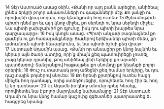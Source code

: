 14 Տէր Աստուած ասաց օձին. «Քանի որ այդ բանն արեցիր, անիծեալ լինես երկրի բոլոր անասունների ու գազանների մէջ: Քո լանջի ու որովայնի վրայ սողաս, ողջ կեանքումդ հող ուտես: 15 Թշնամութիւն պիտի դնեմ քո եւ այդ կնոջ միջեւ, քո սերնդի ու նրա սերնդի միջեւ: Նա պիտի ջախջախի4 քո գլուխը, իսկ դու պիտի խայթես նրա գարշապարը»: 16 Իսկ կնոջն ասաց. «Պիտի անչափ բազմացնեմ քո ցաւերն ու քո հառաչանքները: Ցաւերով երեխաներ պիտի ծնես, քո ամուսնուն պիտի ենթարկուես, եւ նա պիտի իշխի քեզ վրայ»: 17 Աստուած Ադամին ասաց. «Քանի որ անսացիր քո կնոջ ձայնին եւ կերար այն ծառի պտղից, որի՛ց միայն քեզ պատուիրեցի չուտել, բայց կերար դրանից, թող անիծեալ լինի երկիրը քո արածի պատճառով: Տանջանքով հայթայթես քո սնունդը քո կեանքի բոլոր օրերին: 18 Փուշ ու տատասկ թող աճեցնի քեզ համար երկիրը, եւ դու դաշտային բոյսերով սնուես: 19 Քո երեսի քրտինքով ուտես հացդ մինչեւ հող դառնալդ, որից ստեղծուեցիր, որովհետեւ հող էիր եւ հող էլ կը դառնաս»:
20 Եւ Ադամն իր կնոջ անունը դրեց Կեանք, որովհետեւ նա է բոլոր մարդկանց նախամայրը: 21 Տէր Աստուած Ադամի ու նրա կնոջ համար կաշուից զգեստներ պատրաստեց եւ հագցրեց նրանց:
